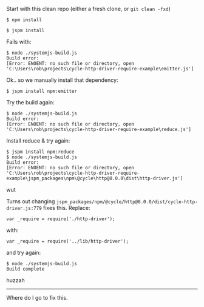 
Start with this clean repo (either a fresh clone, or `git clean -fxd`)

    $ npm install
    
    $ jspm install
    
Fails with:

    $ node ./systemjs-build.js
    Build error:
    [Error: ENOENT: no such file or directory, open 'C:\Users\rob\projects\cycle-http-driver-require-example\emitter.js']

Ok.. so we manually install that dependency:

    $ jspm install npm:emitter
 
Try the build again:
 
    $ node ./systemjs-build.js
    Build error:
    [Error: ENOENT: no such file or directory, open 'C:\Users\rob\projects\cycle-http-driver-require-example\reduce.js']
    
Install reduce & try again:

    $ jspm install npm:reduce
    $ node ./systemjs-build.js
    Build error:
    [Error: ENOENT: no such file or directory, open 'C:\Users\rob\projects\cycle-http-driver-require-example\jspm_packages\npm\@cycle\http@8.0.0\dist\http-driver.js']
    
wut

Turns out changing `jspm_packages/npm/@cycle/http@8.0.0/dist/cycle-http-driver.js:779` fixes this. Replace:

    var _require = require('./http-driver');
    
with: 

    var _require = require('../lib/http-driver');

and try again:

    $ node ./systemjs-build.js
    Build complete

huzzah

----

Where do I go to fix this.